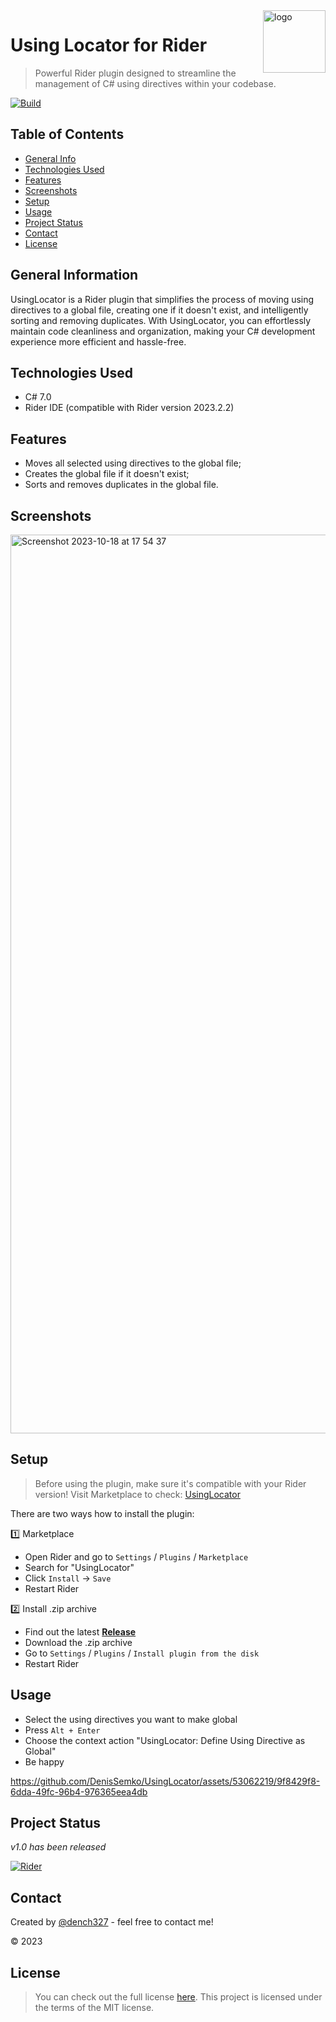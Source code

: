 <img src="https://github.com/DenisSemko/UsingLocator/assets/53062219/9a654799-d104-4c0a-a4fe-a1a326eedf19" alt="logo" title="logo" align="right" height="100" />

# Using Locator for Rider
> Powerful Rider plugin designed to streamline the management of C# using directives within your codebase.

[![Build](https://github.com/DenisSemko/UsingLocator/actions/workflows/build.yml/badge.svg)](https://github.com/DenisSemko/UsingLocator/actions/workflows/build.yml)

## Table of Contents
* [General Info](#general-information)
* [Technologies Used](#technologies-used)
* [Features](#features)
* [Screenshots](#screenshots)
* [Setup](#setup)
* [Usage](#usage)
* [Project Status](#project-status)
* [Contact](#contact)
* [License](#license)

## General Information
UsingLocator is a Rider plugin that simplifies the process of moving using directives to a global file, creating one if it doesn't exist, and intelligently sorting and removing duplicates. With UsingLocator, you can effortlessly maintain code cleanliness and organization, making your C# development experience more efficient and hassle-free.

## Technologies Used
- C# 7.0
- Rider IDE (compatible with Rider version 2023.2.2)

## Features
- Moves all selected using directives to the global file;
- Creates the global file if it doesn't exist;
- Sorts and removes duplicates in the global file.

## Screenshots

<img width="1438" alt="Screenshot 2023-10-18 at 17 54 37" src="https://github.com/DenisSemko/UsingLocator/assets/53062219/628ed21d-ba71-441b-a2e3-f66cf37a68c2">

## Setup
> Before using the plugin, make sure it's compatible with your Rider version! Visit Marketplace to check: [UsingLocator](https://plugins.jetbrains.com/plugin/22951-guidgenerator)

There are two ways how to install the plugin:

  1️⃣ Marketplace
  - Open Rider and go to `Settings` / `Plugins` / `Marketplace`
  - Search for "UsingLocator"
  - Click `Install` -> `Save`
  - Restart Rider

  2️⃣ Install .zip archive
  - Find out the latest [**Release**](https://github.com/DenisSemko/UsingLocator/releases)
  - Download the .zip archive
  - Go to `Settings` / `Plugins` / `Install plugin from the disk`
  - Restart Rider

## Usage
  - Select the using directives you want to make global
  - Press `Alt + Enter`
  - Choose the context action "UsingLocator: Define Using Directive as Global"
  - Be happy

https://github.com/DenisSemko/UsingLocator/assets/53062219/9f8429f8-6dda-49fc-96b4-976365eea4db

## Project Status
_v1.0 has been released_

[![Rider](https://img.shields.io/jetbrains/plugin/v/RIDER_PLUGIN_ID.svg?label=Rider&colorB=0A7BBB&style=for-the-badge&logo=rider)](https://plugins.jetbrains.com/plugin/22963-usinglocator)

## Contact
Created by [@dench327](https://www.linkedin.com/in/denis-semko-551b91191) - feel free to contact me!

© 2023

## License
> You can check out the full license [here](https://github.com/DenisSemko/UsingLocator/blob/main/LICENSE).
This project is licensed under the terms of the MIT license.

